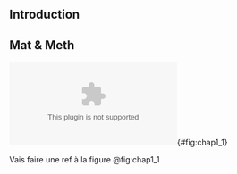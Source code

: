 ## Introduction

## Mat & Meth

<!-- Attention le chemin est relatif de la où est le makefile -->
<!--Pour la légende il faudra faire attention  -->
![Une belle figure](chapitre1/fig/fig1.eps){#fig:chap1_1}

Vais faire une ref à la figure @fig:chap1_1
